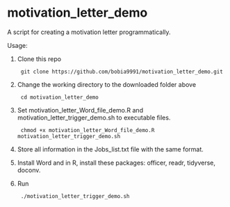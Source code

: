 # motivation_letter_demo
A script for creating a motivation letter programmatically.

Usage:

1. Clone this repo
   
        git clone https://github.com/bobia9991/motivation_letter_demo.git
   
3. Change the working directory to the downloaded folder above
   
        cd motivation_letter_demo
   
4. Set motivation_letter_Word_file_demo.R and motivation_letter_trigger_demo.sh to executable files.
   
        chmod +x motivation_letter_Word_file_demo.R motivation_letter_trigger_demo.sh

5. Store all information in the Jobs_list.txt file with the same format.

6. Install Word and in R, install these packages: officer, readr, tidyverse, doconv.
   
7. Run
   
        ./motivation_letter_trigger_demo.sh
